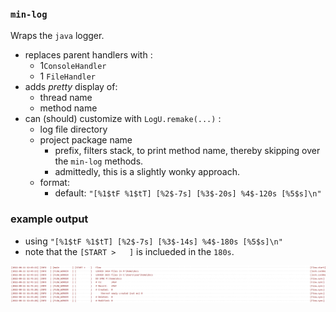 ### `min-log`
Wraps the `java` logger.

* replaces parent handlers with :
  * 1`ConsoleHandler`
  * 1 `FileHandler`
* adds _pretty_ display of:
  * thread name
  * method name
* can (should) customize with `LogU.remake(...)` :
  * log file directory
  * project package name
    * prefix, filters stack, to print method name, thereby skipping over the `min-log` methods.
    * admittedly, this is a slightly wonky approach.
  * format:
    * default: `"[%1$tF %1$tT] [%2$-7s] [%3$-20s] %4$-120s [%5$s]\n"`



### example output
* using `"[%1$tF %1$tT] [%2$-7s] [%3$-14s] %4$-180s [%5$s]\n"`
* note that the `[START >   ]` is inclueded in the `180s`.

![](./img/ex1.png)

